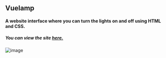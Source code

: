 ## Vuelamp
#### A website interface where you can turn the lights on and off using HTML and CSS.
##### You can view the site [**here.**](https://rawcdn.githack.com/hasanilteris/Vuelamp/aaec8633608671c88b14d21de2ca8a375954e7e8/index.html)

![image](https://github.com/hasanilteris/Vuelamp/assets/82460438/eb10bd5a-37e0-42dd-ba38-f828dd4fe0e2)


